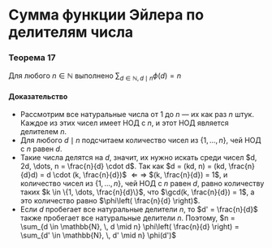 # Сумма функции Эйлера по делителям числа

### **Теорема 17**

Для любого $n \in \mathbb{N}$ выполнено
$\sum_{d \in \mathbb{N}, \, d \mid n} \phi(d) = n$

#### **Доказательство**

+ Рассмотрим все натуральные числа от 1 до $n$ — их как раз $n$ штук. Каждое из этих чисел имеет НОД с $n$, и этот НОД является делителем $n$.
+ Для любого $d \mid n$ подсчитаем количество чисел из $\{1, \dots, n\}$, чей НОД с $n$ равен $d$.
+ Такие числа делятся на $d$, значит, их нужно искать среди чисел $d, 2d, \dots, n = \frac{n}{d} \cdot d$. Так как
  $d = (kd, n) = (kd, \frac{n}{d}d) = d \cdot (k, \frac{n}{d})$ $⇐⇒$ $(k, \frac{n}{d}) = 1$,
  и количество чисел из $\{1, \dots, n\}$, чей НОД с $n$ равен $d$, равно количеству таких $k \in \{1, \dots, \frac{n}{d}\}$, что $\gcd(k, \frac{n}{d}) = 1$, а это количество равно $\phi\left( \frac{n}{d} \right)$.
+ Если $d$ пробегает все натуральные делители $n$, то $d' = \frac{n}{d}$ также пробегает все натуральные делители $n$. Поэтому,
  $n = \sum_{d \in \mathbb{N}, \, d \mid n} \phi\left( \frac{n}{d} \right) = \sum_{d' \in \mathbb{N}, \, d' \mid n} \phi(d')$
